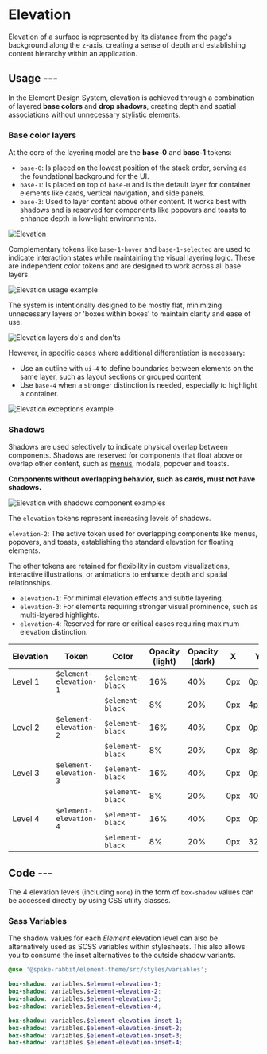 # Elevation

Elevation of a surface is represented by its distance from the page's background along the z-axis, creating a sense of depth and establishing content hierarchy within an application.

## Usage ---

In the Element Design System, elevation is achieved through a combination of layered **base colors** and **drop shadows**,
creating depth and spatial associations without unnecessary stylistic elements.

### Base color layers

At the core of the layering model are the **base-0** and **base-1** tokens:

- `base-0`: Is placed on the lowest position of the stack order, serving as the foundational background for the UI.
- `base-1`: Is placed on top of `base-0` and is the default layer for container elements like cards,
  vertical navigation, and side panels.
- `base-3`: Used to layer content above other content. It works best with shadows and is
reserved for components like popovers and toasts to enhance depth in low-light environments.

![Elevation](images/elevation.png)

Complementary tokens like `base-1-hover` and `base-1-selected` are used
to indicate interaction states while maintaining the visual layering logic.
These are independent color tokens and are designed to work across all base layers.

![Elevation usage example](images/elevation-usage-example.png)

The system is intentionally designed to be mostly flat, minimizing unnecessary layers or
'boxes within boxes' to maintain clarity and ease of use.

![Elevation layers do's and don'ts](images/elevation-do-and-donts.png)

However, in specific cases where additional differentiation is necessary:

- Use an outline with `ui-4` to define boundaries between elements on the same layer,
  such as layout sections or grouped content
- Use `base-4` when a stronger distinction is needed, especially to  highlight a container.

![Elevation exceptions example](images/elevation-exceptions.png)

### Shadows

Shadows are used selectively to indicate physical overlap between components.
Shadows are reserved for components that float above or overlap other content,
such as [menus](../components/buttons-menus/menu.md), modals, popover and toasts.

**Components without overlapping behavior, such as cards, must not have shadows.**

![Elevation with shadows component examples](images/elevation-shadows.png)

The `elevation` tokens represent increasing levels of shadows.

`elevation-2`: The active token used for overlapping components like menus, popovers, and toasts, establishing the standard elevation for floating elements.

The other tokens are retained for flexibility in custom visualizations, interactive
illustrations, or animations to enhance depth and spatial relationships.

- `elevation-1`: For minimal elevation effects and subtle layering.
- `elevation-3`: For elements requiring stronger visual prominence, such as multi-layered highlights.
- `elevation-4`: Reserved for rare or critical cases requiring maximum elevation distinction.

| Elevation | Token                  | Color            | Opacity (light) | Opacity (dark)  | X   | Y    | Blur
|-----------|------------------------|------------------|-----------------|-----------------|-----|------|-----
| Level 1   | `$element-elevation-1` | `$element-black` | 16%             | 40%             | 0px | 0px  | 4px
|           |                        | `$element-black` | 8%              | 20%             | 0px | 4px  | 4px
| Level 2   | `$element-elevation-2` | `$element-black` | 16%             | 40%             | 0px | 0px  | 8px
|           |                        | `$element-black` | 8%              | 20%             | 0px | 8px  | 8px
| Level 3   | `$element-elevation-3` | `$element-black` | 16%             | 40%             | 0px | 0px  | 16px
|           |                        | `$element-black` | 8%              | 20%             | 0px | 40px | 16px
| Level 4   | `$element-elevation-4` | `$element-black` | 16%             | 40%             | 0px | 0px  | 32px
|           |                        | `$element-black` | 8%              | 20%             | 0px | 32px | 32px

## Code ---

The 4 elevation levels (including `none`) in the form of `box-shadow` values can
be accessed directly by using CSS utility classes.

<si-docs-component example="elevation/elevation" height="120"></si-docs-component>

### Sass Variables

The shadow values for each *Element* elevation level can also be alternatively
used as SCSS variables within stylesheets. This also allows you to consume the
inset alternatives to the outside shadow variants.

```scss
@use '@spike-rabbit/element-theme/src/styles/variables';

box-shadow: variables.$element-elevation-1;
box-shadow: variables.$element-elevation-2;
box-shadow: variables.$element-elevation-3;
box-shadow: variables.$element-elevation-4;

box-shadow: variables.$element-elevation-inset-1;
box-shadow: variables.$element-elevation-inset-2;
box-shadow: variables.$element-elevation-inset-3;
box-shadow: variables.$element-elevation-inset-4;
```
